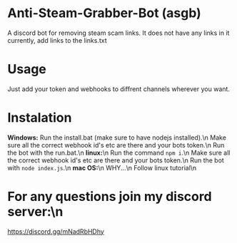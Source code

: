 # Anti-Steam-Grabber-Bot (asgb)
A discord bot for removing steam scam links.
It does not have any links in it currently, add links to the links.txt

# Usage
Just add your token and webhooks to diffrent channels wherever you want.

# Instalation

**Windows:**
Run the install.bat (make sure to have nodejs installed).\n
Make sure all the correct webhook id's etc are there and your bots token.\n
Run the bot with the run.bat.\n
**linux:**\n
Run the command `npm i`.\n
Make sure all the correct webhook id's etc are there and your bots token.\n
Run the bot with `node index.js`.\n
**mac OS:**\n
WHY...\n
Follow linux tutorial\n

# For any questions join my discord server:\n
https://discord.gg/mNadRbHDhy
